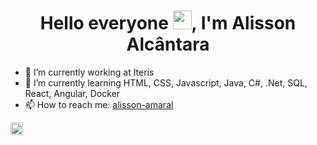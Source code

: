 <h1 align="center">Hello everyone <img src="https://raw.githubusercontent.com/kaueMarques/kaueMarques/master/hi.gif" width="30px">, I'm Alisson Alcântara</h1>

- 🔭 I’m currently working at Iteris
- 🌱 I’m currently learning HTML, CSS, Javascript, Java, C#, .Net, SQL, React, Angular, Docker
- 📫 How to reach me: [alisson-amaral](https://www.linkedin.com/in/alisson-amaral/)


<a href="https://www.linkedin.com/in/alisson-amaral/" target="blank"><img align="center" src="https://cdn.jsdelivr.net/npm/simple-icons@3.0.1/icons/linkedin.svg" alt="alisson-amaral-silva" height="20" width="20" /></a>
